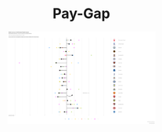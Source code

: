 <h1 align="center"> Pay-Gap </h1>

  <p align="center">
    <img src="https://github.com/BB1464/Public-TidyTuesday/blob/master/2022/2022-06-28-Week-26/paygap.png?raw=true" width="60%">
      </p>





